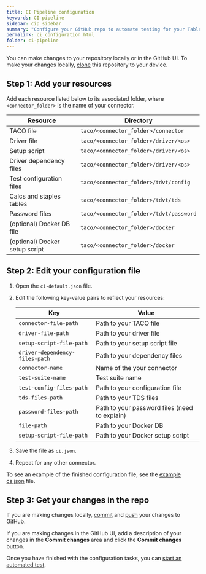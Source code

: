 ```yaml
---
title: CI Pipeline configuration
keywords: CI pipeline
sidebar: cip_sidebar
summary: "Configure your GitHub repo to automate testing for your Tableau connector."
permalink: ci_configuration.html
folder: ci-pipeline
---
```


You can make changes to your repository locally or in the GitHub UI. To make your changes locally, [clone](https://docs.github.com/en/github/creating-cloning-and-archiving-repositories/cloning-a-repository-from-github/cloning-a-repository) this repository to your device.

## Step 1: Add your resources
Add each resource listed below to its associated folder, where `<connector_folder>` is the name of your connector.

| Resource      | Directory |
| ----------- | ----------- |
| TACO file      | `taco/<connector_folder>/connector`       |
| Driver file   | `taco/<connector_folder>/driver/<os>`        |
| Setup script | `taco/<connector_folder>/driver/<os>` |
| Driver dependency files  | `taco/<connector_folder>/driver/<os>`  |
| Test configuration files  |  `taco/<connector_folder>/tdvt/config` |
| Calcs and staples tables  | `taco/<connector_folder>/tdvt/tds`  |
| Password files  | `taco/<connector_folder>/tdvt/password`  |
| (optional) Docker DB file  | `taco/<connector_folder>/docker`  |
| (optional) Docker setup script | `taco/<connector_folder>/docker`  |

## Step 2: Edit your configuration file

1. Open the `ci-default.json` file.
2. Edit the following key-value pairs to reflect your resources:

   | Key | Value |
   | --- | ------ |
   | `connector-file-path`   | Path to your TACO file |
   |`driver-file-path`  | Path to your driver file |
   | `setup-script-file-path` | Path to your setup script file |
   | `driver-dependency-files-path` | Path to your dependency files |
   | `connector-name` | Name of the your connector |
   | `test-suite-name` | Test suite name |
   | `test-config-files-path` | Path to your configuration file |
   | `tds-files-path` | Path to your TDS files  |
   | `password-files-path` | Path to your password files (need to explain) |
   | `file-path` | Path to your Docker DB |
   | `setup-script-file-path` |Path to your Docker setup script  |

3. Save the file as `ci.json`.
4. Repeat for any other connector.

To see an example of the finished configuration file, see the <a href="#config_file">example cs.json</a> file.

## Step 3: Get your changes in the repo

If you are making changes locally, [commit](https://docs.github.com/en/desktop/contributing-and-collaborating-using-github-desktop/making-changes-in-a-branch/committing-and-reviewing-changes-to-your-project) and [push](https://docs.github.com/en/desktop/contributing-and-collaborating-using-github-desktop/making-changes-in-a-branch/pushing-changes-to-github) your changes to GitHub.

If you are making changes in the GitHub UI, add a description of your changes in the **Commit changes** area and click the **Commit changes** button.

Once you have finished with the configuration tasks, you can [start an automated test](ci_test.html).
